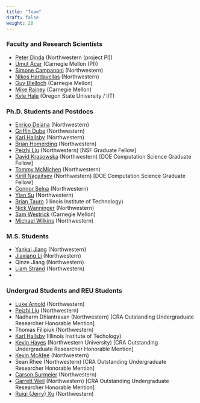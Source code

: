 ```yaml
---
title: "Team"
draft: false
weight: 20
---
```


### Faculty and Research Scientists

- [Peter Dinda](http://pdinda.org/) (Northwestern (project PI))
- [Umut Acar](https://www.umut-acar.org/) (Carnegie Mellon (PI))
- [Simone Campanoni](https://users.cs.northwestern.edu/~simonec/) (Northwestern)
- [Nikos Hardavellas](https://users.cs.northwestern.edu/~hardav/) (Northwestern)
- [Guy Blelloch](https://www.cs.cmu.edu/~guyb/) (Carnegie Mellon)
- [Mike Rainey]( https://www.andrew.cmu.edu/user/mrainey/) (Carnegie
  Mellon)
- [Kyle Hale](https://halek.co/) (Oregon State University / IIT)

### Ph.D. Students and Postdocs

- [Enrico Deiana](https://www.deiana.org/) (Northwestern)
- [Griffin Dube](https://gadube.github.io/) (Northwestern)
- [Karl Hallsby](https://karl.hallsby.com/) (Northwestern)
- [Brian Homerding](https://www.linkedin.com/in/brian-homerding)
(Northwestern)
- [Peizhi Liu](https://www.linkedin.com/in/peizhiliu) (Northwestern) [NSF Graduate Fellow]
- [David Krasowska](https://www.linkedin.com/in/davidkrasowska) (Northwestern) [DOE Computation Science Graduate Fellow]
- [Tommy McMichen](https://mcmichen.cc/) (Northwestern)
- [Kirill Nagaitsev](https://github.com/knagaitsev) (Northwestern) [DOE Computation Science Graduate Fellow]
- [Connor Selna](https://www.linkedin.com/in/connor-selna?original_referer=https%3A%2F%2Fwww.google.com%2F) (Northwestern)
- [Yian Su](https://yiansu.com/) (Northwestern)
- [Brian Tauro](https://www.btauro.com/) (Illinois Institute of Technology)
- [Nick Wanninger](https://nickw.io/) (Northwestern)
- [Sam Westrick](https://www.cs.cmu.edu/~swestric/) (Carnegie Mellon)
- [Michael Wilkins](https://mjwilkins.org)
(Northwestern)

### M.S. Students
- [Yankai Jiang](https://lukejyk.github.io/) (Northwestern)
- [Jiaxiang Li](https://www.linkedin.com/in/jiaxiang-li-254666231/) (Northwestern)
- Qinze Jiang (Northwestern)
- [Liam Strand](https://liam-strand.github.io/) (Northwestern)
- 
### Undergrad Students and REU Students
- [Luke Arnold](https://www.linkedin.com/in/luke-michael-arnold/)
(Northwestern)
- [Peizhi Liu](https://www.linkedin.com/in/peizhiliu/) (Northwestern)
- Nadharm Dhiantravan (Northwestern) [CRA Outstanding Undergraduate Researcher Honorable Mention]
- Thomas Filipiuk (Northwestern)
- [Karl Hallsby](https://karl.hallsby.com/) (Illinois Institute of Techology)
- [Kevin Hayes](https://www.linkedin.com/in/kevin-hayes-b88842261) (Northwestern University) [CRA Outstanding Undergraduate Researcher Honorable Mention]
- [Kevin McAfee](https://www.linkedin.com/in/kevinmcafee/)
(Northwestern)
- Sean Rhee (Northwestern) [CRA Outstanding Undergraduate Researcher Honorable Mention]
- [Carson Surmeier](https://about.surmeier.us) (Northwestern)
- [Garrett Weil](https://www.linkedin.com/in/garrettweil/)  (Northwestern) [CRA Outstanding Undergraduate Researcher Honorable Mention]
- [Ruiqi (Jerry) Xu](https://www.linkedin.com/in/jerry-xu-ruiqi/) (Northwestern)

